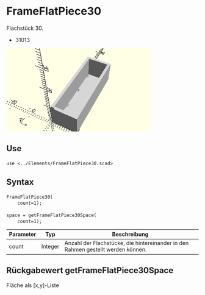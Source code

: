 # FrameFlatPiece30
Flachstück 30.
- 31013

![FrameFlatPiece30](../../images/FrameFlatPiece30.png)

## Use
```
use <../Elements/FrameFlatPiece30.scad>
```

## Syntax
```
FrameFlatPiece30(
    count=1);

space = getFrameFlatPiece30Space(
    count=1);
```

| Parameter | Typ | Beschreibung |
| ------ | ------ | ------ |
| count | Integer | Anzahl der Flachstücke, die hintereinander in den Rahmen gestellt werden können. |

## Rückgabewert getFrameFlatPiece30Space
Fläche als \[x,y]-Liste